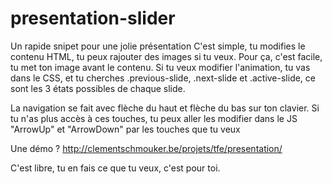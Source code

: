 # presentation-slider
Un rapide snipet pour une jolie présentation
C'est simple, tu modifies le contenu HTML, tu peux rajouter des images si tu veux. Pour ça, c'est facile, tu met ton image avant le contenu.
Si tu veux modifier l'animation, tu vas dans le CSS, et tu cherches .previous-slide, .next-slide et .active-slide, ce sont les 3 états possibles de chaque slide.

La navigation se fait avec flèche du haut et flèche du bas sur ton clavier. Si tu n'as plus accès à ces touches, tu peux aller les modifier dans le JS "ArrowUp" et "ArrowDown" par les touches que tu veux

Une démo ? http://clementschmouker.be/projets/tfe/presentation/

C'est libre, tu en fais ce que tu veux, c'est pour toi.
